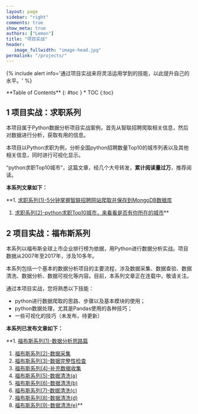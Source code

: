 ```yaml
---
layout: page
sidebar: "right"
comments: true
show_meta: true
authors: ["Lemon"]
title: "项目实战"
header:
   image_fullwidth: "image-head.jpg"
permalink: "/projects/"
---
```

{% include alert info='通过项目实战来将灵活运用学到的技能，以此提升自己的水平。' %}

<div class="panel radius" markdown="1">
**Table of Contents**
{: #toc }
*  TOC
{:toc}
</div>





## 1 项目实战：求职系列

本项目属于Python数据分析项目实战案例，首先从智联招聘爬取相关信息，然后对数据进行分析，获取有用的信息。

本项目以Python求职为例，分析全国python招聘数量Top10的城市列表以及其他相关信息，同时进行可视化显示。

“python求职Top10城市”，这篇文章，经几个大号转发，**累计阅读量过万**，推荐阅读。

**本系列文章如下：**

**1. [求职系列(1)-5分钟掌握智联招聘网站爬取并保存到MongoDB数据库](https://liyangbit.github.io/projects/projects-zhilian01-data-crawl/)
1. [求职系列(2)-python求职Top10城市，来看看是否有你所在的城市](https://liyangbit.github.io/projects/projects-zhilian02-data-analysis/)**


## 2 项目实战：福布斯系列

本系列以福布斯全球上市企业排行榜为依据，用Python进行数据分析实战。项目数据从2007年至2017年，涉及10多年。

本系列包括一个基本的数据分析项目的主要流程，涉及数据采集、数据查验、数据清洗、数据分析、数据可视化等内容。目前，本系列文章正在连载中，敬请关注。

通过本项目实战，您将熟悉以下技能：
* python进行数据爬取的思路、步骤以及基本模块的使用；
* python数据处理，尤其是Pandas使用的各种技巧；
* 一些可视化的技巧（未发布，待更新）

**本系列已发布文章如下：**

**1. [福布斯系列(1)-数据分析思路篇](https://liyangbit.github.io/projects/projects-forbes01-start/)
1. [福布斯系列(2)-数据采集](https://liyangbit.github.io/projects/projects-forbes02-data-crawl/)
1. [福布斯系列(3)-数据完整性检查](https://liyangbit.github.io/projects/projects-forbes03-data-completeness-check/)
1. [福布斯系列(4)-补充数据收集](https://liyangbit.github.io/projects/projects-forbes04-data-crawl-02/)
1. [福布斯系列(5)-数据清洗(a)](https://liyangbit.github.io/projects/projects-forbes05-data-tidy-2007/)
1. [福布斯系列(6)-数据清洗(b)](https://liyangbit.github.io/projects/projects-forbes06-data-tidy-2008-2010/)
1. [福布斯系列(7)-数据清洗(c)](https://liyangbit.github.io/projects/projects-forbes07-data-tidy-2011-2015/)
1. [福布斯系列(8)-数据清洗(d)](https://liyangbit.github.io/projects/projects-forbes08-data-tidy-2016/)
1. [福布斯系列(9)-数据清洗(e)](https://liyangbit.github.io/projects/projects-forbes09-data-tidy-concat/)**

